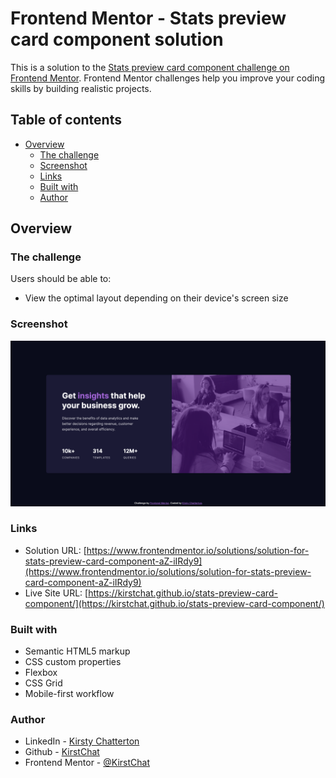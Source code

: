 # Frontend Mentor - Stats preview card component solution

This is a solution to the [Stats preview card component challenge on Frontend Mentor](https://www.frontendmentor.io/challenges/stats-preview-card-component-8JqbgoU62). Frontend Mentor challenges help you improve your coding skills by building realistic projects.

## Table of contents

- [Overview](#overview)
  - [The challenge](#the-challenge)
  - [Screenshot](#screenshot)
  - [Links](#links)
  - [Built with](#built-with)
  - [Author](#author)

## Overview

### The challenge

Users should be able to:

- View the optimal layout depending on their device's screen size

### Screenshot

![Desktop Screenshot](./images/desktop-screenshot.png)

### Links

- Solution URL: [https://www.frontendmentor.io/solutions/solution-for-stats-preview-card-component-aZ-iIRdy9](https://www.frontendmentor.io/solutions/solution-for-stats-preview-card-component-aZ-iIRdy9)
- Live Site URL: [https://kirstchat.github.io/stats-preview-card-component/](https://kirstchat.github.io/stats-preview-card-component/)

### Built with

- Semantic HTML5 markup
- CSS custom properties
- Flexbox
- CSS Grid
- Mobile-first workflow

### Author

- LinkedIn - [Kirsty Chatterton](https://www.linkedin.com/in/kirsty-c-154781a4/)
- Github - [KirstChat](https://github.com/KirstChat)
- Frontend Mentor - [@KirstChat](https://www.frontendmentor.io/profile/KirstChat)
